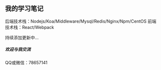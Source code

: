 ## 我的学习笔记
后端技术栈：Nodejs/Koa/Middleware/Mysql/Redis/Nginx/Npm/CentOS
前端技术栈：React/Webpack

持续添加更新中...

##### 欢迎与我交流
QQ或微信：78657141
